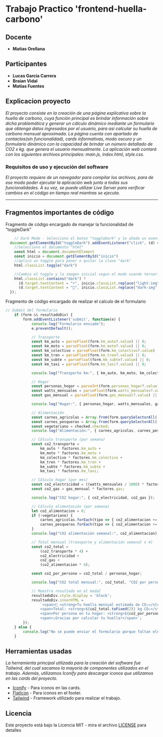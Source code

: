 # Trabajo Practico 'frontend-huella-carbono'

## Docente
* **Matias Orellana**

## Participantes
* **Lucas Garcia Carrera**
* **Braian Vidal**
* **Matias Fuentes**



## Explicacion proyecto

_El proyecto consiste en la creación de una página explicativa sobre la huella de carbono, cuya función principal es brindar información sobre dicha problemática y generar un cálculo dinámico mediante un formulario que obtenga datos ingresados por el usuario, para así calcular su huella de carbono mensual aproximada. La página cuenta con apartado de contactos(sin funcionalidad), cards informativas, modo oscuro y un formulario dinámico con la capacidad de brindar un número detallado de CO2 x kg. que genera el usuario mensualmente. La aplicación web contará con los siguientes archivos principales: main.js, index.html, style.css._


### Requisitos de uso y ejecución del software

_El proyecto requiere de un navegador para compilar los archivos, para de ese modo poder ejecutar la aplicación web junto a todas sus funcionalidades. A su vez, se puede utilizar Live Server para verificar cambios en el código en tiempo real mientras se ejecuta._

---
## Fragmentos importantes de código

Fragmento de código encargado de manejar la funcionalidad de “toggleDark” 

```javascript
    // Dark Mode - Selecciono el boton "toggleDark" y le añado un evento click
  document.getElementById("toggleDark").addEventListener("click", (d) => {
    //Selecciono el documento "html"
    const html = document.documentElement
    const inicio = document.getElementById("inicio")
    //aplico un toggle para poner o quitar la clase "dark"
    html.classList.toggle("dark")

    //Cambio el toggle y la imagen inicial segun el modo usando ternario
    html.classList.contains("dark") ?
      (d.target.textContent = "☀️", inicio.classList.replace("light-img", "dark-img")) :
      (d.target.textContent = "🌙", inicio.classList.replace("dark-img", "light-img"))
  });
```

Fragmento de código encargado de realizar el calculo de el formulario

```javascript
// Submit del formulario
    if (form && resultadoDiv) {
        form.addEventListener('submit', function(e) {
            console.log("Formulario enviado");
            e.preventDefault();

            // Transporte
            const km_auto = parseFloat(form.km_auto?.value) || 0;
            const km_moto = parseFloat(form.km_moto?.value) || 0;
            const km_colectivo = parseFloat(form.km_colectivo?.value) || 0;
            const km_tren = parseFloat(form.km_tren?.value) || 0;
            const km_subte = parseFloat(form.km_subte?.value) || 0;
            const km_taxi = parseFloat(form.km_taxi?.value) || 0;

            console.log("Transporte km:", { km_auto, km_moto, km_colectivo, km_tren, km_subte, km_taxi });

            // Hogar
            const personas_hogar = parseInt(form.personas_hogar?.value) || 1;
            const watts_mensuales = parseFloat(form.watts_mensuales?.value) || 0;
            const gas_mensual = parseFloat(form.gas_mensual?.value) || 0;

            console.log("Hogar:", { personas_hogar, watts_mensuales, gas_mensual });

            // Alimentación
            const carnes_agricolas = Array.from(form.querySelectorAll('input[name="carnes_agricolas[]"]:checked')).map(c => c.value);
            const carnes_pesqueras = Array.from(form.querySelectorAll('input[name="carnes_pesqueras[]"]:checked')).map(c => c.value);
            const vegetariano = checked.checked;
            console.log("Alimentación:", { carnes_agricolas, carnes_pesqueras, vegetariano });

            // Cálculo transporte (por semana)
            const co2_transporte =
                km_auto * factores.km_auto +
                km_moto * factores.km_moto +
                km_colectivo * factores.km_colectivo +
                km_tren * factores.km_tren +
                km_subte * factores.km_subte +
                km_taxi * factores.km_taxi;

            // Cálculo hogar (por mes)
            const co2_electricidad = ((watts_mensuales / 1000) * factores.electricidad);
            const co2_gas = gas_mensual * factores.gas;

            console.log("CO2 hogar:", { co2_electricidad, co2_gas });

            // Cálculo alimentación (por semana)
            let co2_alimentacion = 0;
            if (!vegetariano) {
                carnes_agricolas.forEach(tipo => { co2_alimentacion += factores.carnes[tipo] || 0; });
                carnes_pesqueras.forEach(tipo => { co2_alimentacion += factores.pescados[tipo] || 0; });
            }
            console.log("CO2 alimentación semanal:", co2_alimentacion);

            // Total mensual (transporte y alimentación semanal x 4)
            const co2_total =
                (co2_transporte * 4) +
                co2_electricidad +
                co2_gas +
                (co2_alimentacion * 4);

            const co2_por_persona = co2_total / personas_hogar;

            console.log("CO2 total mensual:", co2_total, "CO2 por persona:", co2_por_persona);

            // Muestra resultado en el modal
            resultadoDiv.style.display = 'block';
            resultadoDiv.innerHTML =
                `<span>🌱 <strong>Tu huella mensual estimada de CO₂</strong></span><br><br>
                <span>Total: <strong>${co2_total.toFixed(2)} kg CO₂</strong></span><br>
                <span>Por persona en tu hogar: <strong>${co2_por_persona.toFixed(2)} kg CO₂</strong></span><br><br>
                <span>¡Gracias por calcular tu huella!</span>`;
        });
    } else {
        console.log("No se puede enviar el formulario porque faltan elementos:", { form, resultadoDiv });
    }
```


## Herramientas usadas

_La herramienta principal utilizada para la creación del software fue Tailwind, del cual sacamos la mayoría de componentes utilizados en el trabajo. Además, utilizamos Iconify para descargar iconos que utilizamos en las cards del proyecto._

* [Iconify](https://iconify.design/) - Para iconos en las cards.
* [FlatIcon](https://www.flaticon.es/) - Para iconos en el footer.
* [Tailwind](https://tailwindcss.com/) - Framework utilizado para realizar el trabajo.

## Licencia 

Este proyecto está bajo la Licencia MIT - mira el archivo [LICENSE](LICENSE) para detalles
